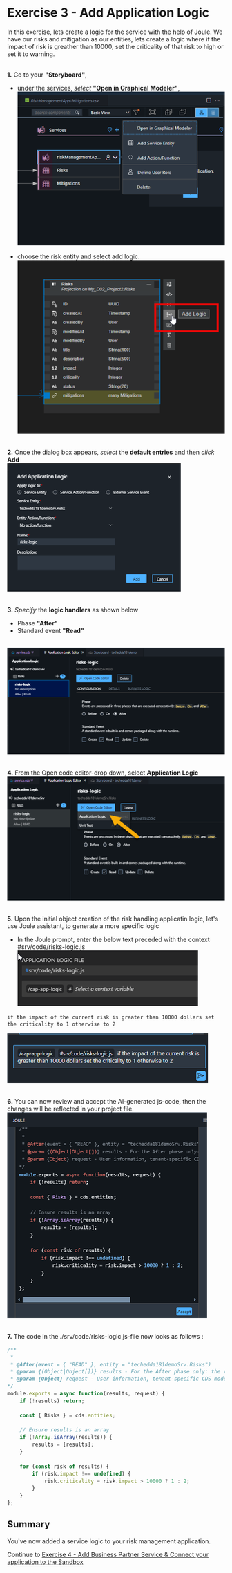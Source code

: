 # Exercise 3 - Add Application Logic

In this exercise, lets create a logic for the service with the help of Joule. We have our risks and mitigation as our entities, lets create a logic where if the impact of risk is greather than 10000, set the criticality of that risk to high or set it to warning.

<br>__1.__ Go to your __"Storyboard"__, 
- under the services, _select_ __"Open in Graphical Modeler"__, 
![](/exercises/ex3/images/{11492D55-E974-4F09-9F4F-49EB5FC6E34D}.png)  

- choose the risk entity and select add logic.
<br>![](/exercises/ex3/images/addlogic.png)

<br>__2.__ Once the dialog box appears, _select_ the __default entries__ and then _click_ __Add__
<br>![](/exercises/ex3/images/dialoglogic.png)

<br>__3.__ _Specify_ the __logic handlers__ as shown below
- Phase __"After"__
- Standard event __"Read"__

<br>![](/exercises/ex3/images/risklogicedit.png)

<br>__4.__ From the Open code editor-drop down, select __Application Logic__
<br>![](/exercises/ex3/images/applicationlogicopen.png)

<br>__5.__ Upon the initial object creation of the risk handling applicatin logic, let's use Joule assistant, to generate a more specific logic
- In the Joule prompt, enter the below text preceded with the context  #srv/code/risks-logic.js  
![](/exercises/ex3/images/joule_context.png)
```
if the impact of the current risk is greater than 10000 dollars set the criticality to 1 otherwise to 2
```
![](/exercises/ex3/images/{CCF7F81C-FF03-45D5-B2C8-E05903D3FB9C}.png)

<br>__6.__ You can now review and accept the AI-generated js-code, then the changes will be reflected in your project file.
<br>![](/exercises/ex3/images/joulesuggestion.png)

<br>__7.__ The code in the ./srv/code/risks-logic.js-file now looks as follows :
```javascript
/**
 * 
 * @After(event = { "READ" }, entity = "techedda181demoSrv.Risks")
 * @param {(Object|Object[])} results - For the After phase only: the results of the event processing
 * @param {Object} request - User information, tenant-specific CDS model, headers and query parameters
*/
module.exports = async function(results, request) {
    if (!results) return;

    const { Risks } = cds.entities;

    // Ensure results is an array
    if (!Array.isArray(results)) {
        results = [results];
    }

    for (const risk of results) {
        if (risk.impact !== undefined) {
            risk.criticality = risk.impact > 10000 ? 1 : 2;
        }
    }
};
```

## Summary

You've now added a service logic to your risk management application.

Continue to  [Exercise 4 - Add Business Partner Service & Connect your application to the Sandbox](../ex4/README.md)

